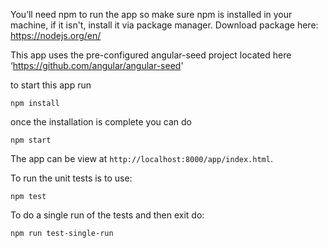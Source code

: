 You’ll need npm to run the app so make sure npm is installed in your machine, if it isn't, install it
   via package manager. Download package here: https://nodejs.org/en/

This app uses the pre-configured angular-seed project located here ‘https://github.com/angular/angular-seed'

to start this app run 

```
npm install
```
once the installation is complete you can do 

```
npm start
```

The app can be view at `http://localhost:8000/app/index.html`.



To run the unit tests is to use:

```
npm test
```

To do a single run of the tests and then exit do: 
```
npm run test-single-run
```
